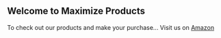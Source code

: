 ## Welcome to Maximize Products
To check out our products and make your purchase...
Visit us on [Amazon](https://www.amazon.com/dp/B07MM1QTQ6)
